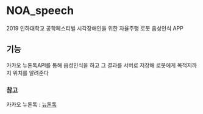 # NOA_speech  
2019 인하대학교 공학페스티벌 
시각장애인을 위한 자율주행 로봇 음성인식 APP

## 기능 
카카오 뉴톤톡API를 통해 음성인식을 하고 그 결과를 서버로 저장해 로봇에게 목적지까지 위치를 알려준다

### 참고  
카카오 뉴톤톡 : [뉴톤톡](https://developers.kakao.com/docs/android/speech#%EC%9D%8C%EC%84%B1-%EC%9D%B8%EC%8B%9D) 
